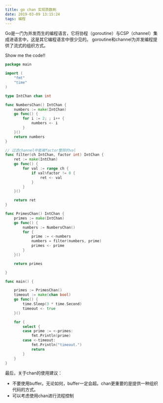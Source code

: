```yaml
---
title: go chan 实现质数刷
date: 2019-03-09 13:15:24
tags: 编程
---
```


Go是一门为并发而生的编程语言，它将协程（goroutine）与CSP（channel）集成进语言中，这是其它编程语言中很少见的。
goroutine和channel为并发编程提供了流式的组织方式。

Show me the code!!

<!-- more -->

```go
package main

import (
    "fmt"
    "time"
)

type IntChan chan int

func NumbersChan() IntChan {
    numbers := make(IntChan)
    go func() {
        for i := 2; ; i++ {
            numbers <- i
        }
    }()
    return numbers
}

// 过滤channel中能被factor整除的val
func filter(ch IntChan, factor int) IntChan {
    ret := make(IntChan)
    go func() {
        for val := range ch {
            if val%factor != 0 {
                ret <- val
            }
        }
    }()

    return ret
}

func PrimesChan() IntChan {
    primes := make(IntChan)
    go func() {
        numbers := NumbersChan()
        for {
            prime := <-numbers
            numbers = filter(numbers, prime)
            primes <- prime
        }
    }()

    return primes

}

func main() {

    primes := PrimesChan()
    timeout := make(chan bool)
    go func() {
        time.Sleep(3 * time.Second)
        timeout <- true
    }()

    for {
        select {
        case prime := <-primes:
            fmt.Println(prime)
        case <-timeout:
            fmt.Println("timeout.")
            return
        }
    }
}
```

最后，关于chan的使用建议：

- 不要使用buffer。无论如何，buffer一定会超。chan更重要的是提供一种组织代码的方式。
- 可以考虑使用chan进行流程控制